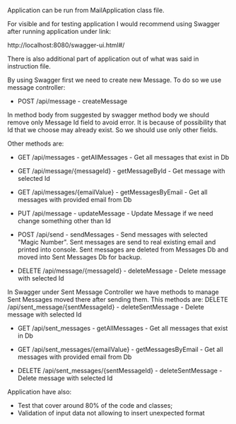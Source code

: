 Application can be run from MailApplication class file.

For visible and for testing application I would recommend using Swagger after running application under link:

http://localhost:8080/swagger-ui.html#/

There is also additional part of application out of what was said in instruction file.

By using Swagger first we need to create new Message. To do so we use message controller:

- POST /api/message - createMessage

In method body from suggested by swagger method body we should remove only Message Id field to avoid error. It is because of possibility that Id that we choose may already exist. So we should use only other fields.

Other methods are:

- GET /api/messages - getAllMessages - Get all messages that exist in Db

- GET /api/message/{messageId} - getMessageById - Get message with selected Id

- GET /api/messages/{emailValue} - getMessagesByEmail - Get all messages with provided email from Db

- PUT /api/message - updateMessage - Update Message if we need change something other than Id

- POST /api/send - sendMessages - Send messages with selected "Magic Number". Sent messages are send to real existing email and printed into console. Sent messages are deleted from Messages Db and moved into Sent Messages Db for backup.

- DELETE /api/message/{messageId} - deleteMessage - Delete message with selected Id

In Swagger under Sent Message Controller we have methods to manage Sent Messages moved there after sending them. This methods are: DELETE /api/sent_message/{sentMessageId} - deleteSentMessage - Delete message with selected Id

- GET /api/sent_messages - getAllMessages - Get all messages that exist in Db

- GET /api/sent_messages/{emailValue} - getMessagesByEmail - Get all messages with provided email from Db

- DELETE /api/sent_messages/{sentMessageId} - deleteSentMessage - Delete message with selected Id


Application have also:
 - Test that cover around 80% of the code and classes;
 - Validation of input data not allowing to insert unexpected format